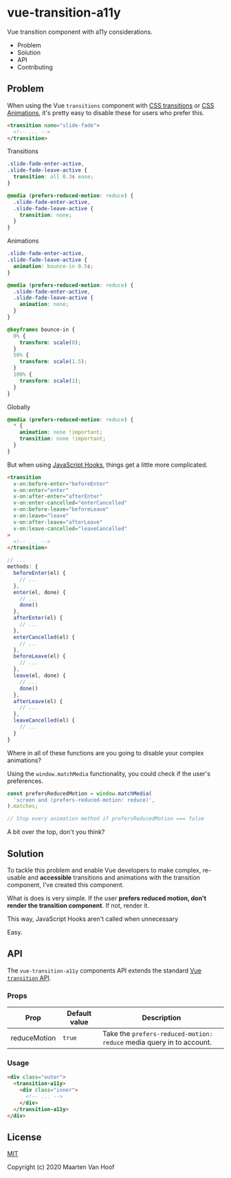 # vue-transition-a11y

Vue transition component with a11y considerations.

- Problem
- Solution
- API
- Contributing

## Problem

When using the Vue `transitions` component with [CSS transitions](https://vuejs.org/v2/guide/transitions.html#CSS-Transitions) or [CSS Animations](https://vuejs.org/v2/guide/transitions.html#CSS-Animations), it's pretty easy to disable these for users who prefer this.

```html
<transition name="slide-fade">
  <!-- ... -->
</transition>
```

Transitions

```css
.slide-fade-enter-active,
.slide-fade-leave-active {
  transition: all 0.3s ease;
}

@media (prefers-reduced-motion: reduce) {
  .slide-fade-enter-active,
  .slide-fade-leave-active {
    transition: none;
  }
}
```

Animations

```css
.slide-fade-enter-active,
.slide-fade-leave-active {
  animation: bounce-in 0.5s;
}

@media (prefers-reduced-motion: reduce) {
  .slide-fade-enter-active,
  .slide-fade-leave-active {
    animation: none;
  }
}

@keyframes bounce-in {
  0% {
    transform: scale(0);
  }
  50% {
    transform: scale(1.5);
  }
  100% {
    transform: scale(1);
  }
}
```

Globally

```css
@media (prefers-reduced-motion: reduce) {
  * {
    animation: none !important;
    transition: none !important;
  }
}
```

But when using [JavaScript Hooks](JavaScript-Hooks), things get a little more complicated.

```html
<transition
  v-on:before-enter="beforeEnter"
  v-on:enter="enter"
  v-on:after-enter="afterEnter"
  v-on:enter-cancelled="enterCancelled"
  v-on:before-leave="beforeLeave"
  v-on:leave="leave"
  v-on:after-leave="afterLeave"
  v-on:leave-cancelled="leaveCancelled"
>
  <!-- ... -->
</transition>
```

```js
// ...
methods: {
  beforeEnter(el) {
    // ...
  },
  enter(el, done) {
    // ...
    done()
  },
  afterEnter(el) {
    // ...
  },
  enterCancelled(el) {
    // ...
  },
  beforeLeave(el) {
    // ...
  },
  leave(el, done) {
    // ...
    done()
  },
  afterLeave(el) {
    // ...
  },
  leaveCancelled(el) {
    // ...
  }
}
```

Where in all of these functions are you going to disable your complex animations?

Using the `window.matchMedia` functionality, you could check if the user's preferences.

```js
const prefersReducedMotion = window.matchMedia(
  'screen and (prefers-reduced-motion: reduce)',
).matches;

// Stop every animation method if prefersReducedMotion === false
```

A bit over the top, don't you think?

## Solution

To tackle this problem and enable Vue developers to make complex, re-usable and **accessible** transitions and animations with the transition component, I've created this component.

What is does is very simple. If the user **prefers reduced motion, don't render the transition component**. If not, render it.

This way, JavaScript Hooks aren't called when unnecessary

Easy.

## API

The `vue-transition-a11y` components API extends the standard [Vue `transition` API](https://vuejs.org/v2/api/#transition).

### Props

| Prop         | Default value | Description                                                          |
| ------------ | ------------- | -------------------------------------------------------------------- |
| reduceMotion | `true`        | Take the `prefers-reduced-motion: reduce` media query in to account. |

### Usage

```html
<div class="outer">
  <transition-a11y>
    <div class="inner">
      <!-- ... -->
    </div>
  </transition-a11y>
</div>
```

## License

[MIT](https://github.com/vanhoofmaarten/vue-transition-a11y/blob/master/LICENSE)

Copyright (c) 2020 Maarten Van Hoof
